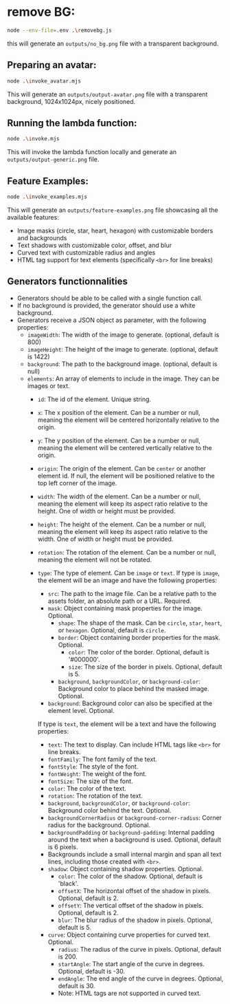 # remove BG:

```bash
node --env-file=.env .\removebg.js
```

this will generate an `outputs/no_bg.png` file with a transparent background.

## Preparing an avatar:

```bash
node .\invoke_avatar.mjs
```

This will generate an `outputs/output-avatar.png` file with a transparent background, 1024x1024px, nicely positioned.

## Running the lambda function:

```bash
node .\invoke.mjs
```

This will invoke the lambda function locally and generate an `outputs/output-generic.png` file.

## Feature Examples:

```bash
node .\invoke_examples.mjs
```

This will generate an `outputs/feature-examples.png` file showcasing all the available features:
- Image masks (circle, star, heart, hexagon) with customizable borders and backgrounds
- Text shadows with customizable color, offset, and blur
- Curved text with customizable radius and angles
- HTML tag support for text elements (specifically `<br>` for line breaks)



## Generators functionnalities

*   Generators should be able to be called with a single function call.
*   If no background is provided, the generator should use a white background.
*   Generators receive a JSON object as parameter, with the following properties:
    *   `imageWidth`: The width of the image to generate. (optional, default is 800)
    *   `imageHeight`: The height of the image to generate. (optional, default is 1422)
    *   `background`: The path to the background image. (optional, default is null)
    *   `elements`: An array of elements to include in the image. They can be images or text.
        *   `id`: The id of the element. Unique string.
        *   `x`: The x position of the element. Can be a number or null, meaning the element will be centered horizontally relative to the origin.
        *   `y`: The y position of the element. Can be a number or null, meaning the element will be centered vertically relative to the origin.
        *   `origin`: The origin of the element. Can be `center` or another element id. If null, the element will be positioned relative to the top left corner of the image.
        *   `width`: The width of the element. Can be a number or null, meaning the element will keep its aspect ratio relative to the height. One of width or height must be provided.
        *   `height`: The height of the element. Can be a number or null, meaning the element will keep its aspect ratio relative to the width. One of width or height must be provided.
        *   `rotation`: The rotation of the element. Can be a number or null, meaning the element will not be rotated.
        *   `type`: The type of element. Can be `image` or `text`.
            If type is `image`, the element will be an image and have the following properties:
            *   `src`: The path to the image file. Can be a relative path to the assets folder, an absolute path or a URL. Required.
            *   `mask`: Object containing mask properties for the image. Optional.
                *   `shape`: The shape of the mask. Can be `circle`, `star`, `heart`, or `hexagon`. Optional, default is `circle`.
                *   `border`: Object containing border properties for the mask. Optional.
                    *   `color`: The color of the border. Optional, default is '#000000'.
                    *   `size`: The size of the border in pixels. Optional, default is 5.
                *   `background`, `backgroundColor`, or `background-color`: Background color to place behind the masked image. Optional.
            *   `background`: Background color can also be specified at the element level. Optional.
            
            If type is `text`, the element will be a text and have the following properties:
            *   `text`: The text to display. Can include HTML tags like `<br>` for line breaks.
            *   `fontFamily`: The font family of the text.
            *   `fontStyle`: The style of the font.
            *   `fontWeight`: The weight of the font.
            *   `fontSize`: The size of the font.
            *   `color`: The color of the text.
            *   `rotation`: The rotation of the text.
            *   `background`, `backgroundColor`, or `background-color`: Background color behind the text. Optional.
            *   `backgroundCornerRadius` or `background-corner-radius`: Corner radius for the background. Optional.
            *   `backgroundPadding` or `background-padding`: Internal padding around the text when a background is used. Optional, default is 6 pixels.
            *   Backgrounds include a small internal margin and span all text lines, including those created with `<br>`.
            *   `shadow`: Object containing shadow properties. Optional.
                *   `color`: The color of the shadow. Optional, default is 'black'.
                *   `offsetX`: The horizontal offset of the shadow in pixels. Optional, default is 2.
                *   `offsetY`: The vertical offset of the shadow in pixels. Optional, default is 2.
                *   `blur`: The blur radius of the shadow in pixels. Optional, default is 5.
            *   `curve`: Object containing curve properties for curved text. Optional.
                *   `radius`: The radius of the curve in pixels. Optional, default is 200.
                *   `startAngle`: The start angle of the curve in degrees. Optional, default is -30.
                *   `endAngle`: The end angle of the curve in degrees. Optional, default is 30.
                *   Note: HTML tags are not supported in curved text.
